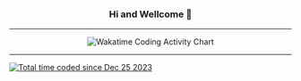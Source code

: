 
<h3 style="color: var(--text-color); background-color: var(--background-color); text-align: center;"> Hi and Wellcome 👋 </h3>
<hr> 

<p align="center">
  <img src="https://wakatime.com/share/@018ca161-c839-40b8-923b-d2ef749cd082/0d33332f-be6c-4097-9332-a37e22d90501.svg" alt="Wakatime Coding Activity Chart"  />
</p>
<hr>

<a href="https://wakatime.com/@018ca161-c839-40b8-923b-d2ef749cd082"><img src="https://wakatime.com/badge/user/018ca161-c839-40b8-923b-d2ef749cd082.svg" alt="Total time coded since Dec 25 2023" /></a>


<!--
**pedx-ko/pedx-ko** is a ✨ _special_ ✨ repository because its `README.md` (this file) appears on your GitHub profile.

Here are some ideas to get you started:

- 🔭 I’m currently working on ...
- 🌱 I’m currently learning ...
- 👯 I’m looking to collaborate on ...
- 🤔 I’m looking for help with ...
- 💬 Ask me about ...
- 📫 How to reach me: ...
- 😄 Pronouns: ...
- ⚡ Fun fact: ...
-->
